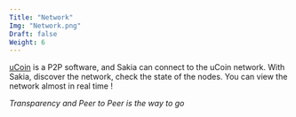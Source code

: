 ```yaml
---
Title: "Network"
Img: "Network.png"
Draft: false
Weight: 6
---
```


[uCoin](http://ucoin.io/) is a P2P software, and Sakia can connect to the uCoin network.
With Sakia, discover the network, check the state of the nodes.
You can view the network almost in real time !

*Transparency and Peer to Peer is the way to go*